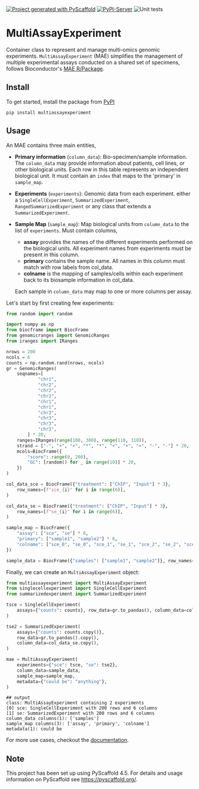 [![Project generated with PyScaffold](https://img.shields.io/badge/-PyScaffold-005CA0?logo=pyscaffold)](https://pyscaffold.org/)
[![PyPI-Server](https://img.shields.io/pypi/v/MultiAssayExperiment.svg)](https://pypi.org/project/MultiAssayExperiment/)
![Unit tests](https://github.com/BiocPy/MultiAssayExperiment/actions/workflows/pypi-test.yml/badge.svg)

# MultiAssayExperiment

Container class to represent and manage multi-omics genomic experiments. `MultiAssayExperiment` (MAE) simplifies the management of multiple experimental assays conducted on a shared set of specimens, follows Bioconductor's [MAE R/Package](https://bioconductor.org/packages/release/bioc/html/MultiAssayExperiment.html).

## Install

To get started, install the package from [PyPI](https://pypi.org/project/multiassayexperiment/)

```shell
pip install multiassayexperiment
```

## Usage

An MAE contains three main entities,

- **Primary information** (`column_data`): Bio-specimen/sample information. The `column_data` may provide information about patients, cell lines, or other biological units. Each row in this table represents an independent biological unit. It must contain an `index` that maps to the 'primary' in `sample_map`.

- **Experiments** (`experiments`): Genomic data from each experiment. either a `SingleCellExperiment`, `SummarizedExperiment`, `RangedSummarizedExperiment` or any class that extends a `SummarizedExperiment`.

- **Sample Map** (`sample_map`): Map biological units from `column_data` to the list of `experiments`. Must contain columns,
    - **assay** provides the names of the different experiments performed on the biological units. All experiment names from experiments must be present in this column.
    - **primary** contains the sample name. All names in this column must match with row labels from col_data.
    - **colname** is the mapping of samples/cells within each experiment back to its biosample information in col_data.

    Each sample in ``column_data`` may map to one or more columns per assay.

Let's start by first creating few experiments:

```python
from random import random

import numpy as np
from biocframe import BiocFrame
from genomicranges import GenomicRanges
from iranges import IRanges

nrows = 200
ncols = 6
counts = np.random.rand(nrows, ncols)
gr = GenomicRanges(
    seqnames=[
            "chr1",
            "chr2",
            "chr2",
            "chr2",
            "chr1",
            "chr1",
            "chr3",
            "chr3",
            "chr3",
            "chr3",
        ] * 20,
    ranges=IRanges(range(100, 300), range(110, 310)),
    strand = ["-", "+", "+", "*", "*", "+", "+", "+", "-", "-"] * 20,
    mcols=BiocFrame({
        "score": range(0, 200),
        "GC": [random() for _ in range(10)] * 20,
    })
)

col_data_sce = BiocFrame({"treatment": ["ChIP", "Input"] * 3},
    row_names=[f"sce_{i}" for i in range(6)],
)

col_data_se = BiocFrame({"treatment": ["ChIP", "Input"] * 3},
    row_names=[f"se_{i}" for i in range(6)],
)

sample_map = BiocFrame({
    "assay": ["sce", "se"] * 6,
    "primary": ["sample1", "sample2"] * 6,
    "colname": ["sce_0", "se_0", "sce_1", "se_1", "sce_2", "se_2", "sce_3", "se_3", "sce_4", "se_4", "sce_5", "se_5"]
})

sample_data = BiocFrame({"samples": ["sample1", "sample2"]}, row_names= ["sample1", "sample2"])
```

Finally, we can create an `MultiAssayExperiment` object:

```python
from multiassayexperiment import MultiAssayExperiment
from singlecellexperiment import SingleCellExperiment
from summarizedexperiment import SummarizedExperiment

tsce = SingleCellExperiment(
    assays={"counts": counts}, row_data=gr.to_pandas(), column_data=col_data_sce
)

tse2 = SummarizedExperiment(
    assays={"counts": counts.copy()},
    row_data=gr.to_pandas().copy(),
    column_data=col_data_se.copy(),
)

mae = MultiAssayExperiment(
    experiments={"sce": tsce, "se": tse2},
    column_data=sample_data,
    sample_map=sample_map,
    metadata={"could be": "anything"},
)
```

    ## output
    class: MultiAssayExperiment containing 2 experiments
    [0] sce: SingleCellExperiment with 200 rows and 6 columns
    [1] se: SummarizedExperiment with 200 rows and 6 columns
    column_data columns(1): ['samples']
    sample_map columns(3): ['assay', 'primary', 'colname']
    metadata(1): could be

For more use cases, checkout the [documentation](https://biocpy.github.io/MultiAssayExperiment/).

<!-- pyscaffold-notes -->

## Note

This project has been set up using PyScaffold 4.5. For details and usage
information on PyScaffold see https://pyscaffold.org/.
